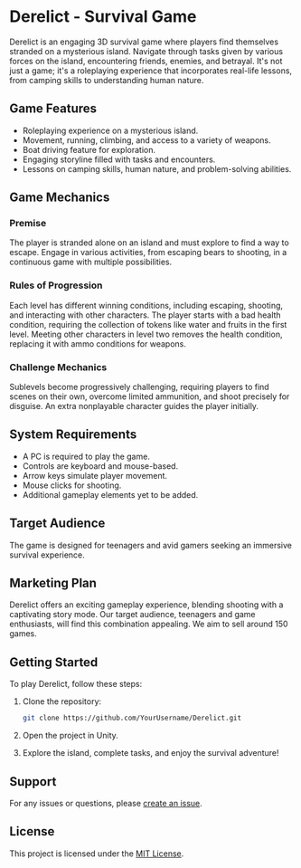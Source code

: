 # Derelict - Survival Game

Derelict is an engaging 3D survival game where players find themselves stranded on a mysterious island. Navigate through tasks given by various forces on the island, encountering friends, enemies, and betrayal. It's not just a game; it's a roleplaying experience that incorporates real-life lessons, from camping skills to understanding human nature.

## Game Features

- Roleplaying experience on a mysterious island.
- Movement, running, climbing, and access to a variety of weapons.
- Boat driving feature for exploration.
- Engaging storyline filled with tasks and encounters.
- Lessons on camping skills, human nature, and problem-solving abilities.

## Game Mechanics

### Premise

The player is stranded alone on an island and must explore to find a way to escape. Engage in various activities, from escaping bears to shooting, in a continuous game with multiple possibilities.

### Rules of Progression

Each level has different winning conditions, including escaping, shooting, and interacting with other characters. The player starts with a bad health condition, requiring the collection of tokens like water and fruits in the first level. Meeting other characters in level two removes the health condition, replacing it with ammo conditions for weapons.

### Challenge Mechanics

Sublevels become progressively challenging, requiring players to find scenes on their own, overcome limited ammunition, and shoot precisely for disguise. An extra nonplayable character guides the player initially.

## System Requirements

- A PC is required to play the game.
- Controls are keyboard and mouse-based.
- Arrow keys simulate player movement.
- Mouse clicks for shooting.
- Additional gameplay elements yet to be added.

## Target Audience

The game is designed for teenagers and avid gamers seeking an immersive survival experience.

## Marketing Plan

Derelict offers an exciting gameplay experience, blending shooting with a captivating story mode. Our target audience, teenagers and game enthusiasts, will find this combination appealing. We aim to sell around 150 games.

## Getting Started

To play Derelict, follow these steps:

1. Clone the repository:

    ```bash
    git clone https://github.com/YourUsername/Derelict.git
    ```

2. Open the project in Unity.

3. Explore the island, complete tasks, and enjoy the survival adventure!

## Support

For any issues or questions, please [create an issue](https://github.com/YourUsername/Derelict/issues).

## License

This project is licensed under the [MIT License](LICENSE).
